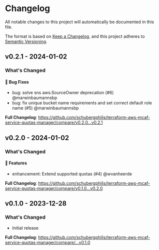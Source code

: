 # Changelog

All notable changes to this project will automatically be documented in this file.

The format is based on [Keep a Changelog](https://keepachangelog.com/en/1.0.0/),
and this project adheres to [Semantic Versioning](https://semver.org/spec/v2.0.0.html).

## v0.2.1 - 2024-01-02

### What's Changed

#### 🐛 Bug Fixes

* bug: solve sns aws:SourceOwner deprecation (#6) @marwinbaumannsbp
* bug: fix unique bucket name requirements and set correct default role name (#5) @marwinbaumannsbp

**Full Changelog**: https://github.com/schubergphilis/terraform-aws-mcaf-service-quotas-manager/compare/v0.2.0...v0.2.1

## v0.2.0 - 2024-01-02

### What's Changed

#### 🚀 Features

* enhancement: Extend supported quotas (#4) @wvanheerde

**Full Changelog**: https://github.com/schubergphilis/terraform-aws-mcaf-service-quotas-manager/compare/v0.1.0...v0.2.0

## v0.1.0 - 2023-12-28

### What's Changed

* Initial release

**Full Changelog**: https://github.com/schubergphilis/terraform-aws-mcaf-service-quotas-manager/compare/...v0.1.0
